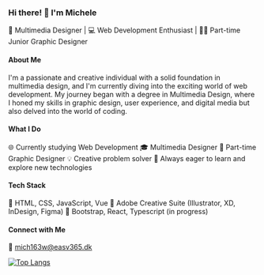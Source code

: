 ### Hi there! 👋 I'm Michele

🎨 Multimedia Designer | 💻 Web Development Enthusiast | 👩‍💼 Part-time Junior Graphic Designer

#### About Me
I'm a passionate and creative individual with a solid foundation in multimedia design, and I'm currently diving into the exciting world of web development. My journey began with a degree in Multimedia Design, where I honed my skills in graphic design, user experience, and digital media but also delved into the world of coding.

#### What I Do
🌐 Currently studying Web Development
🎓 Multimedia Designer
💼 Part-time Graphic Designer
💡 Creative problem solver
🚀 Always eager to learn and explore new technologies

#### Tech Stack
🔧 HTML, CSS, JavaScript, Vue
🎨 Adobe Creative Suite (Illustrator, XD, InDesign, Figma)
🚀 Bootstrap, React, Typescript (in progress)

#### Connect with Me
📧 mich163w@easv365.dk

[![Top Langs](https://github-readme-stats.vercel.app/api/top-langs/?username=mich163w&layout=compact&theme=vision-friendly-dark)](https://github.com/anuraghazra/github-readme-stats)
